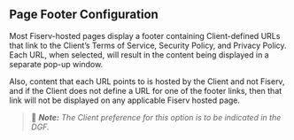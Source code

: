## Page Footer Configuration

Most Fiserv-hosted pages display a footer containing Client-defined URLs that link to the Client’s Terms of Service, Security Policy, and Privacy Policy. Each URL, when selected, will result in the content being displayed in a separate pop-up window.  

Also, content that each URL points to is hosted by the Client and not Fiserv, and if the Client does not define a URL for one of the footer links, then that link will not be displayed on any applicable Fiserv hosted page. 

 

<!-- theme: info -->

> :memo: _**Note:** The Client preference for this option is to be indicated in the DGF._